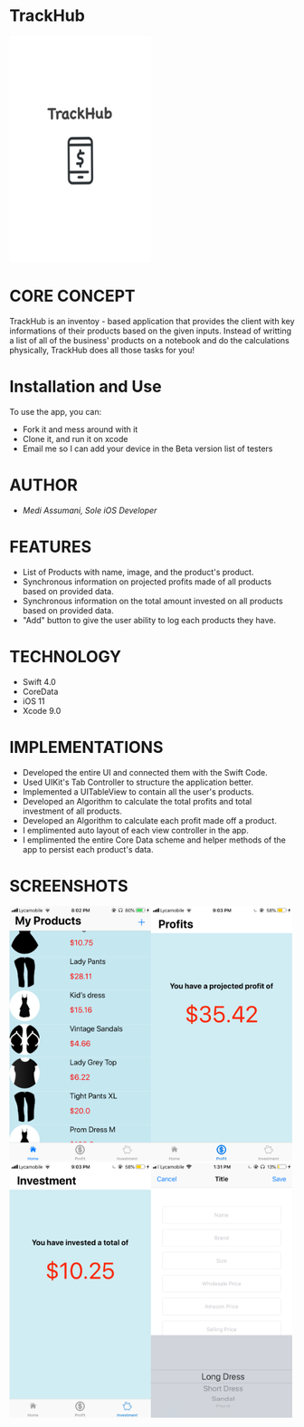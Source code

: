 # TrackHub </br>
<img src= "Screenshots/launchscreen.jpg" width = 250 height = 400> </br>
# CORE CONCEPT

TrackHub is an inventoy - based application that provides the client with key informations of their products based on the given inputs. Instead of writting a list of all of the business' products on a notebook and do the calculations physically, TrackHub does all those tasks for you!</br>

# Installation and Use
To use the app, you can:
  * Fork it and mess around with it
  * Clone it, and run it on xcode
  * Email me so I can add your device in the Beta version list of testers</br>
  
# AUTHOR 

* <i>Medi Assumani, Sole iOS Developer</i> </br>

# FEATURES

* List of Products with name, image, and the product's product.
* Synchronous information on projected profits made of all products based on provided data.
* Synchronous information on the total amount invested on all products based on provided data.
* "Add" button to give the user ability to log each products they have. </br>

# TECHNOLOGY
* Swift 4.0
* CoreData
* iOS 11
* Xcode 9.0 </br>

# IMPLEMENTATIONS

* Developed the entire UI and connected them with the Swift Code.
* Used UIKit's Tab Controller to structure the application better.
* Implemented a UITableView to contain all the user's products.
* Developed an Algorithm to calculate the total profits and total investment of all products.
* Developed an Algorithm to calculate each profit made off a product.
* I emplimented auto layout of each view controller in the app.
* I emplimented the entire Core Data scheme and helper methods of the app to persist each product's data. </br>

# SCREENSHOTS

<img src= "Screenshots\homePage.png" width = 250 height = 450></img><img src= "Screenshots/ka.jpg" width = 250 height = 450>
<img src= "Screenshots/hhg.jpg" width = 250 height = 450><img src= "Screenshots/createProduct.png" width = 250 height = 450> 



